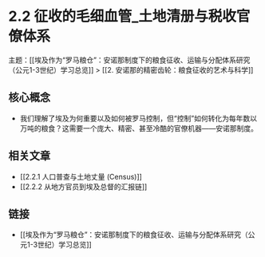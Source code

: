 # 2.2 征收的毛细血管_土地清册与税收官僚体系

主题：[[埃及作为“罗马粮仓”：安诺那制度下的粮食征收、运输与分配体系研究（公元1-3世纪）学习总览]] > [[2. 安诺那的精密齿轮：粮食征收的艺术与科学]]

## 核心概念

- 我们理解了埃及为何重要以及如何被罗马控制，但“控制”如何转化为每年数以万吨的粮食？这需要一个庞大、精密、甚至冷酷的官僚机器——安诺那制度。

## 相关文章

- [[2.2.1 人口普查与土地丈量 (Census)]]
- [[2.2.2 从地方官员到埃及总督的汇报链]]

## 链接

- [[埃及作为“罗马粮仓”：安诺那制度下的粮食征收、运输与分配体系研究（公元1-3世纪）学习总览]]
